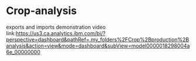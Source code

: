 # Crop-analysis
exports and imports demonstration video link:https://us3.ca.analytics.ibm.com/bi/?perspective=dashboard&pathRef=.my_folders%2FCrop%2Bproduction%2Banalysis&action=view&mode=dashboard&subView=model0000018298004a6e_00000000
